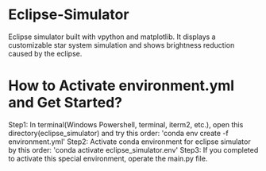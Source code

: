 # Eclipse-Simulator
Eclipse simulator built with vpython and matplotlib. It displays a customizable star system simulation and shows brightness reduction caused by the eclipse.

# How to Activate environment.yml and Get Started?
Step1: In terminal(Windows Powershell, terminal, iterm2, etc.), open this directory(eclipse_simulator) and try this order: 'conda env create -f environment.yml'
Step2: Activate conda environment for eclipse simulator by this order: 'conda activate eclipse_simulator.env'
Step3: If you completed to activate this special environment, operate the main.py file.
